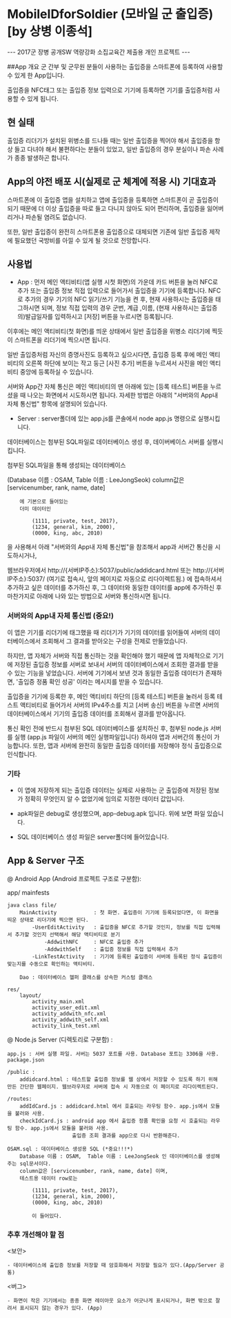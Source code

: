 # MobileIDforSoldier (모바일 군 출입증)   [by 상병 이종석]
--- 2017군 장병 공개SW 역량강화 소집교육간 제출용 개인 프로젝트 --- 



##App 개요
 군 간부 및 군무원 분들이 사용하는 출입증을 스마트폰에 등록하여 사용할 수 있게 한 App입니다.

 출입증을 NFC태그 또는 출입증 정보 입력으로 기기에 등록하면 기기를 출입증처럼 사용할 수 있게 됩니다.



 ## 현 실태
 출입증 리더기가 설치된 위병소를 드나들 때는 일반 출입증을 찍어야 해서 출입증을 항상 들고 다녀야 해서 불편하다는 분들이 있었고, 
 일반 출입증의 경우 분실이나 파손 사례가 종종 발생하곤 합니다.




## App의 야전 배포 시(실제로 군 체계에 적용 시) 기대효과
 스마트폰에 이 출입증 앱을 설치하고 앱에 출입증을 등록하면 스마트폰이 곧 출입증이 되기 때문에
  더 이상 출입증을 따로 들고 다니지 않아도 되어 편리하며, 출입증을 잃어버리거나 파손될 염려도 없습니다. 

 또한, 일반 출입증이 완전히 스마트폰용 출입증으로 대체되면 기존에 일반 출입증 제작에 필요했던 국방비를 아낄 수 있게 될 것으로 전망합니다.




## 사용법
 - App :
  먼저 메인 액티비티(앱 실행 시첫 화면)의 가운데 카드 버튼을 눌러 NFC로 추가 또는 출입증 정보 직접 입력으로 들어가서 출입증을 기기에 등록합니다.
  NFC로 추가의 경우 기기의 NFC 읽기/쓰기 기능을 켠 후, 현재 사용하시는 출입증을 태그하시면 되며,
  정보 직접 입력의 경우 군번, 계급 ,이름, (현재 사용하시는 출입증의)발급일자를 입력하시고 [저장] 버튼을 누르시면 등록됩니다.
 
  이후에는 메인 액티비티(첫 화면)를 띄운 상태에서 일반 출입증을 위병소 리더기에 찍듯이 스마트폰을 리더기에 찍으시면 됩니다.
 
  일반 출입증처럼 자신의 증명사진도 등록하고 싶으시다면, 출입증 등록 후에 
  메인 액티비티의 오른쪽 하단에 보이는 작고 둥근 [사진 추가] 버튼을 누르셔서
  사진을 메인 액티비티 중앙에 등록하실 수 있습니다.
 
  서버와 App간 자체 통신은 메인 액티비티의 맨 아래에 있는 [등록 테스트] 버튼을 누르셨을 때 나오는 화면에서 시도하시면 됩니다. 
  자세한 방법은 아래의 "서버와의 App내 자체 통신법" 항목에 설명되어 있습니다.


 - Server :
  server폴더에 있는 app.js를 콘솔에서 node app.js 명령으로 실행시킵니다.

  데이터베이스는 첨부된 SQL파일로 데이터베이스 생성 후, 데이버베이스 서버를 실행시킵니다.

  첨부된 SQL파일을 통해 생성되는 데이터베이스

  (Database 이름 : OSAM,  Table 이름 : LeeJongSeok)
 		column값은 [servicenumber, rank, name, date]

 		에 기본으로 들어있는 
 		더미 데이터인

  			(1111, private, test, 2017),
 			(1234, general, kim, 2000),
 			(0000, king, abc, 2010)

   을 사용해서 아래 "서버와의 App내 자체 통신법"을 참조해서 app과 서버간 통신을 시도하시거나,

   웹브라우저에서 http://{서버IP주소}:5037/public/addidcard.html  또는 http://{서버IP주소}:5037/ (여기로 접속시, 앞의 페이지로 자동으로 리다이렉트됨.)
   에 접속하셔서 추가하고 싶은 데이터를 추가하신 후, 그 데이터와 동일한 데이터를 app에 추가하신 후 마찬가지로 아래에 나와 있는 방법으로 서버와 통신하시면 됩니다.



### 서버와의 App내 자체 통신법 (중요!)
 이 앱은 기기를 리더기에 태그했을 때 리더기가 기기의 데이터를 읽어들여 서버의 데이터베이스에서 조회해서 그 결과를 받아오는 구성을 전제로 만들었습니다.

 하지만, 앱 자체가 서버와 직접 통신하는 것을 확인해야 했기 때문에 앱 자체적으로 기기에 저장된 출입증 정보를 서버로 보내서 서버의 데이터베이스에서
 조회한 결과를 받을 수 있는 기능을 넣었습니다. 서버에 기기에서 보낸 것과 동일한 출입증 데이터가 존재하면, '출입증 정품 확인 성공' 이라는 메시지를 받을 수 있습니다.

 출입증을 기기에 등록한 후, 메인 액티비티 하단의 [등록 테스트] 버튼을 눌러서 등록 테스트 액티비티로 들어가서 서버의 IPv4주소를 치고 [서버 송신] 버튼을 누르면
 서버의 데이터베이스에서 기기의 출입증 데이터를 조회해서 결과를 받아옵니다.

 통신 확인 전에 반드시 첨부된 SQL 데이터베이스를 설치하신 후, 첨부된 node.js 서버를 실행 (app.js 파일이 서버의 메인 실행파일입니다) 하셔야 앱과 서버간의 통신이 가능합니다.
 또한, 앱과 서버에 완전히 동일한 출입증 데이터를 저장해야 정식 출입증으로 인식합니다.



### 기타
   - 이 앱에 저장하게 되는 출입증 데이터는 실제로 사용하는 군 출입증에 저장된 정보가 정확히 무엇인지 알 수 없었기에 임의로 지정한 데이터 값입니다. 

   - apk파일은 debug로 생성했으며, app-debug.apk 입니다. 위에 보면 파일 있습니다.

   - SQL 데이터베이스 생성 파일은 server폴더에 들어있습니다.



## App & Server 구조
 @ Android App (Android 프로젝트 구조로 구분함):

  app/
 	mainfests

 	java class file/
 		MainActivity			: 첫 화면. 출입증이 기기에 등록되었다면, 이 화면을 띄운 상태로 리더기에 찍으면 된다.	
 			-UserEditActivity	: 출입증을 NFC로 추가할 것인지, 정보를 직접 입력해서 추가할 것인지 선택해서 해당 액티비티로 분기
 				-AddwithNFC		: NFC로 출입증 추가
 				-AddwithSelf	: 출입증 정보를 직접 입력해서 추가
 			-LinkTestActivity	: 기기에 등록된 출입증이 서버에 등록된 정식 출입증이 맞는지를 수동으로 확인하는 액티비티.

 		Dao	: 데이터베이스 헬퍼 클래스를 상속한 커스텀 클래스

 	res/
 		layout/
 			activity_main.xml
 			activity_user_edit.xml
 			activity_addwith_nfc.xml
 			activity_addwith_self.xml
 			activity_link_test.xml


 @ Node.js Server (디렉토리로 구분함) :

 	app.js : 서버 실행 파일. 서버는 5037 포트를 사용. Database 포트는 3306을 사용.
 	package.json

 	/public : 
 		addidcard.html : 테스트할 출입증 정보를 웹 상에서 저장할 수 있도록 하기 위해 만든 간단한 웹페이지. 웹브라우저로 서버에 접속 시 자동으로 이 페이지로 리다이렉트된다.

 	/routes:
 		addIdCard.js : addidcard.html 에서 호출되는 라우팅 함수. app.js에서 모듈을 불러와 사용.
 		checkIdCard.js : android app 에서 출입증 정품 확인을 요청 시 호출되는 라우팅 함수. app.js에서 모듈을 불러와 사용.
 						 출입증 조회 결과를 app으로 다시 반환해준다.

 	OSAM.sql : 데이터베이스 생성용 SQL (*중요!!!*)
 		Database 이름 : OSAM,  Table 이름 : LeeJongSeok 인 데이터베이스를 생성해주는 sql문서이다.
 		column값은 [servicenumber, rank, name, date] 이며,
 		테스트용 데이터 row로는 
			
 			(1111, private, test, 2017),
 			(1234, general, kim, 2000),
 			(0000, king, abc, 2010)
			
 			이 들어있다.



### 추후 개선해야 할 점
<보안>

	- 데이터베이스에 출입증 정보를 저장할 때 암호화해서 저장할 필요가 있다.(App/Server 공통)



<버그>

	- 화면이 작은 기기에서는 종종 화면 레이아웃 요소가 어긋나게 표시되거나, 화면 밖으로 잘려서 표시되지 않는 경우가 있다. (App)